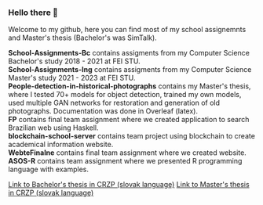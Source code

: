 ### Hello there :vulcan_salute:

Welcome to my github, here you can find most of my school assignemnts and Master's thesis (Bachelor's was SimTalk). <br>

**School-Assignments-Bc** contains assigments from my Computer Science Bachelor's study 2018 - 2021 at FEI STU. <br>
**School-Assignments-Ing** contains assigments from my Computer Science Master's study 2021 - 2023 at FEI STU. <br>
**People-detection-in-historical-photographs** contains my Master's thesis, where I tested 70+ models for object detection, trained my own models, used multiple GAN networks for restoration and generation of old photographs. Documentation was done in Overleaf (latex). <br>
**FP** contains final team assignment where we created application to search Brazilian web using Haskell. <br>
**blockchain-school-server** contains team project using blockchain to create academical information website. <br>
**WebteFinalne** contains final team assignment where we created website. <br>
**ASOS-R** contains team assignment where we presented R programming language with examples. <br>


[Link to Bachelor's thesis in CRZP (slovak language)](https://opac.crzp.sk/?fn=detailBiblioForm&sid=CF9E62B1F4156FE3B62B0A84D7C8)
[Link to Master's thesis in CRZP (slovak language)](https://opac.crzp.sk/?fn=detailBiblioForm&sid=EC7951772ACC837B5F7DC5A56A1E)

